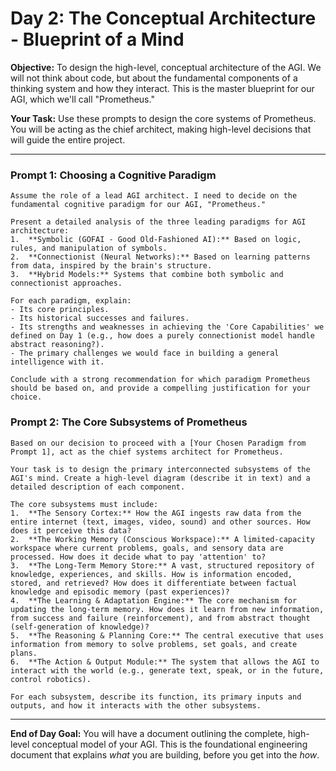 
# Day 2: The Conceptual Architecture - Blueprint of a Mind

**Objective:** To design the high-level, conceptual architecture of the AGI. We will not think about code, but about the fundamental components of a thinking system and how they interact. This is the master blueprint for our AGI, which we'll call "Prometheus."

**Your Task:** Use these prompts to design the core systems of Prometheus. You will be acting as the chief architect, making high-level decisions that will guide the entire project.

---

### Prompt 1: Choosing a Cognitive Paradigm

```
Assume the role of a lead AGI architect. I need to decide on the fundamental cognitive paradigm for our AGI, "Prometheus."

Present a detailed analysis of the three leading paradigms for AGI architecture:
1.  **Symbolic (GOFAI - Good Old-Fashioned AI):** Based on logic, rules, and manipulation of symbols.
2.  **Connectionist (Neural Networks):** Based on learning patterns from data, inspired by the brain's structure.
3.  **Hybrid Models:** Systems that combine both symbolic and connectionist approaches.

For each paradigm, explain:
- Its core principles.
- Its historical successes and failures.
- Its strengths and weaknesses in achieving the 'Core Capabilities' we defined on Day 1 (e.g., how does a purely connectionist model handle abstract reasoning?).
- The primary challenges we would face in building a general intelligence with it.

Conclude with a strong recommendation for which paradigm Prometheus should be based on, and provide a compelling justification for your choice.
```

### Prompt 2: The Core Subsystems of Prometheus

```
Based on our decision to proceed with a [Your Chosen Paradigm from Prompt 1], act as the chief systems architect for Prometheus.

Your task is to design the primary interconnected subsystems of the AGI's mind. Create a high-level diagram (describe it in text) and a detailed description of each component.

The core subsystems must include:
1.  **The Sensory Cortex:** How the AGI ingests raw data from the entire internet (text, images, video, sound) and other sources. How does it perceive this data?
2.  **The Working Memory (Conscious Workspace):** A limited-capacity workspace where current problems, goals, and sensory data are processed. How does it decide what to pay 'attention' to?
3.  **The Long-Term Memory Store:** A vast, structured repository of knowledge, experiences, and skills. How is information encoded, stored, and retrieved? How does it differentiate between factual knowledge and episodic memory (past experiences)?
4.  **The Learning & Adaptation Engine:** The core mechanism for updating the long-term memory. How does it learn from new information, from success and failure (reinforcement), and from abstract thought (self-generation of knowledge)?
5.  **The Reasoning & Planning Core:** The central executive that uses information from memory to solve problems, set goals, and create plans.
6.  **The Action & Output Module:** The system that allows the AGI to interact with the world (e.g., generate text, speak, or in the future, control robotics).

For each subsystem, describe its function, its primary inputs and outputs, and how it interacts with the other subsystems.
```

---

**End of Day Goal:**
You will have a document outlining the complete, high-level conceptual model of your AGI. This is the foundational engineering document that explains *what* you are building, before you get into the *how*.
